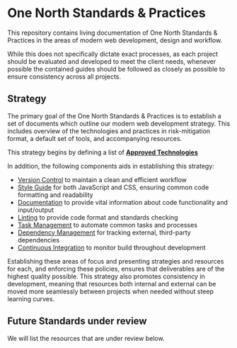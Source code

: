 # One North Standards & Practices
This repository contains living documentation of One North Standards & Practices in the areas of modern web development, design and workflow.

While this does not specifically dictate exact processes, as each project should be evaluated and developed to meet the client needs, whenever possible the contained guides should be followed as closely as possible to ensure consistency across all projects.

## Strategy
The primary goal of the One North Standards & Practices is to establish a set of documents which outline our modern web development strategy. This includes overview of the technologies and practices in risk-mitigation format, a default set of tools, and accompanying resources.

This strategy begins by defining a list of **[Approved Technologies](/approved-tools.md)**

In addition, the following components aids in establishing this strategy:
* [Version Control](/version-control) to maintain a clean and efficient workflow
* [Style Guide](/style-guide) for both JavaScript and CSS, ensuring common code formatting and readability
* [Documentation](/documentation) to provide vital information about code functionality and input/output
* [Linting](/linting) to provide code format and standards checking
* [Task Management](/task-management) to automate common tasks and processes
* [Dependency Management](/dependency-management) for tracking external, third-party dependencies
* [Continuous Integration](/continuos-integration) to monitor build throughout development

Establishing these areas of focus and presenting strategies and resources for each, and enforcing these policies, ensures that deliverables are of the highest quality possible. This strategy also promotes consistency in development, meaning that resources both internal and external can be moved more seamlessly between projects when needed without steep learning curves. 

## Future Standards under review

We will list the resources that are under review below. 


